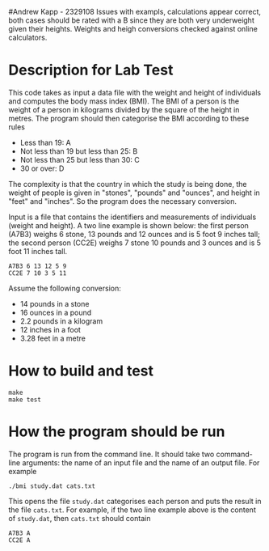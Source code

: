 #Andrew Kapp - 2329108
Issues with exampls, calculations appear correct, both cases should be rated with a B since they are both very underweight given their heights.
Weights and heigh conversions checked against online calculators.

# Description for Lab Test

This code takes as input a data file with the weight and height of individuals and computes the body mass index (BMI). The BMI of a person is the weight of a person in kilograms divided by the square of the height in metres. The program should then categorise the BMI according to these rules
* Less than 19: A
* Not less than 19 but less than 25: B
* Not less than 25 but less than 30: C 
* 30 or over: D

The complexity is that the country in which the study is being done, the weight of people is given in "stones", "pounds" and "ounces", and height in "feet" and "inches". So the program does the necessary conversion.

Input is a file that contains the identifiers and measurements of individuals (weight and height). A two line example is shown below: the first person (A7B3) weighs 6 stone, 13 pounds and 12 ounces and is 5 foot 9 inches tall; the second person (CC2E) weighs 7 stone 10 pounds and 3 ounces and is 5 foot 11 inches tall.

```
A7B3 6 13 12 5 9
CC2E 7 10 3 5 11
```

Assume the following conversion:
* 14 pounds in a stone
* 16 ounces in a pound
* 2.2 pounds in a kilogram
* 12 inches in a foot
* 3.28 feet in a metre

# How to build and test

```
make
make test
```

# How the program should be run

The program is run from the command line. It should take two command-line arguments: the name of an input file and the name of an output file. For example

```
./bmi study.dat cats.txt
```

This opens the file `study.dat` categorises each person and puts the result in the file `cats.txt`. For example, if the two line example above is the content of `study.dat`, then `cats.txt` should contain

```
A7B3 A
CC2E A
```
